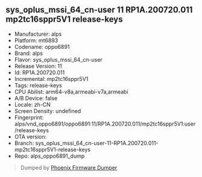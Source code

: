 ## sys_oplus_mssi_64_cn-user 11 RP1A.200720.011 mp2tc16sppr5V1 release-keys
- Manufacturer: alps
- Platform: mt6893
- Codename: oppo6891
- Brand: alps
- Flavor: sys_oplus_mssi_64_cn-user
- Release Version: 11
- Id: RP1A.200720.011
- Incremental: mp2tc16sppr5V1
- Tags: release-keys
- CPU Abilist: arm64-v8a,armeabi-v7a,armeabi
- A/B Device: false
- Locale: zh-CN
- Screen Density: undefined
- Fingerprint: alps/vnd_oppo6891/oppo6891:11/RP1A.200720.011/mp2tc16sppr5V1:user/release-keys
- OTA version: 
- Branch: sys_oplus_mssi_64_cn-user-11-RP1A.200720.011-mp2tc16sppr5V1-release-keys
- Repo: alps_oppo6891_dump


>Dumped by [Phoenix Firmware Dumper](https://github.com/DroidDumps/phoenix_firmware_dumper)
